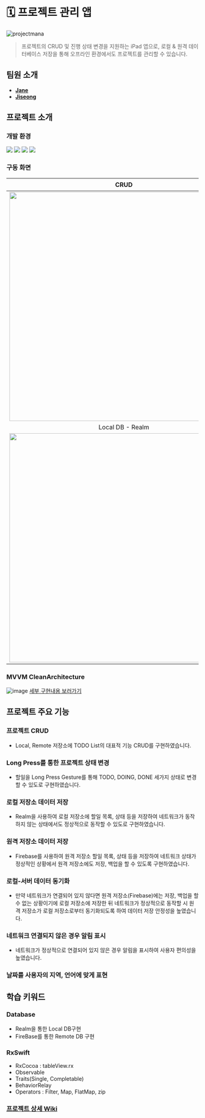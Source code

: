 # 🗓  프로젝트 관리 앱

![projectmana](https://user-images.githubusercontent.com/70251136/171104625-c3f95fe4-b258-4458-98d4-ac4150be5097.png)

> 프로젝트의 CRUD 및 진행 상태 변경을 지원하는 iPad 앱으로, 로컬 & 원격 데이터베이스 저장을 통해 오프라인 환경에서도 프로젝트를 관리할 수 있습니다.

## 팀원 소개

- **[Jane](https://github.com/siwonkim0)**
- **[Jiseong](https://github.com/yim2627)**

## 프로젝트 소개

### 개발 환경
![](https://img.shields.io/badge/Xcode-13.3-blue) ![](https://img.shields.io/badge/Swift-5.6-orange) ![](https://img.shields.io/badge/RxSwift-6.5.0-red) ![](https://img.shields.io/badge/CocoaPods-1.11.3-red)

### 구동 화면
| CRUD | 네트워크 연결시 로컬, 원격 DB 연동 |
| :--: | :--: |
| <img src="https://i.imgur.com/g2WR7n6.gif" width="600"> | <img src="https://i.imgur.com/eT1PPt3.gif" width="600"> | 
| Local DB - Realm | Remote DB - Firestore |
| <img src="https://i.imgur.com/djEJ79p.png" width="600"> | <img src="https://i.imgur.com/Dv0z97I.png" width="600"> |

### MVVM CleanArchitecture

![image](https://i.imgur.com/XploSuX.png)
[세부 구현내용 보러가기](https://github.com/siwonkim0/ios-project-manager/wiki/MVVM-CleanArchitecture)
## 프로젝트 주요 기능

### 프로젝트 CRUD
- Local, Remote 저장소에 TODO List의 대표적 기능 CRUD를 구현하였습니다.

### Long Press를 통한 프로젝트 상태 변경
- 할일을 Long Press Gesture를 통해 TODO, DOING, DONE 세가지 상태로 변경할 수 있도로 구현하였습니다.

### 로컬 저장소 데이터 저장
- Realm을 사용하여 로컬 저장소에 할일 목록, 상태 등을 저장하여 네트워크가 동작하지 않는 상태에서도 정상적으로 동작할 수 있도로 구현하였습니다.

### 원격 저장소 데이터 저장
- Firebase를 사용하여 원격 저장소 할일 목록, 상태 등을 저장하여 네트워크 상태가 정상적인 상황에서 원격 저장소에도 저장, 백업을 할 수 있도록 구현하였습니다.

### 로컬-서버 데이터 동기화
- 만약 네트워크가 연결되어 있지 않다면 원격 저장소(Firebase)에는 저장, 백업을 할 수 없는 상황이기에 로컬 저장소에 저장한 뒤 네트워크가 정상적으로 동작할 시 원격 저장소가 로컬 저장소로부터 동기화되도록 하여 데이터 저장 안정성을 높였습니다.

### 네트워크 연결되지 않은 경우 알림 표시
- 네트워크가 정상적으로 연결되어 있지 않은 경우 알림을 표시하여 사용자 편의성을 높였습니다.

### 날짜를 사용자의 지역, 언어에 맞게 표현

## 학습 키워드

### Database
- Realm을 통한 Local DB구현
- FireBase를 통한 Remote DB 구현

### RxSwift
- RxCocoa : tableView.rx
- Observable
- Traits(Single, Completable)
- BehaviorRelay
- Operators : Filter, Map, FlatMap, zip

### [프로젝트 상세 Wiki](https://github.com/siwonkim0/ios-project-manager/wiki)
